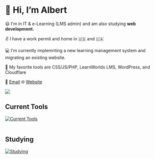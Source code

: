 # :wave: Hi, I’m Albert 

:smiley: I'm in IT & e-Learning (LMS admin) and am also studying **web development.**

:v: I have a work permit and home in 🇺🇸 and 🇨🇦  

:computer: I'm currently implemnting a new learning management system and migrating an existing website.

:muscle: My favorite tools are CSS/JS/PHP, LearnWorlds LMS, WordPress, and Cloudflare


:e-mail: [Email](mailto:maplesyrupweb@gmail.com)    :globe_with_meridians: [Website](https://maplesyrupweb.com/)



<img src="https://github-readme-streak-stats.herokuapp.com/?user=maplesyrupweb"/>

## Current Tools
[![Current Tools](https://skillicons.dev/icons?i=cloudflare,html,css,js,php,mysql,wordpress,xd,bootstrap,github,raspberrypi)](https://skillicons.dev)<br><br>

## Studying
[![Studying](https://skillicons.dev/icons?i=react,tailwind,flutter,gatsby,js,php)](https://skillicons.dev)


<!---
maplesyrupweb/maplesyrupweb is a ✨ special ✨ repository because its `README.md` (this file) appears on your GitHub profile.
You can click the Preview link to take a look at your changes.
--->



